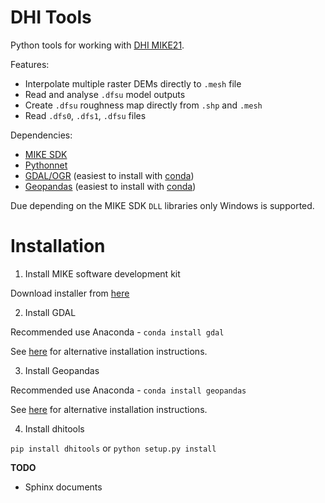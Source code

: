 # DHI Tools

Python tools for working with [DHI MIKE21](https://www.mikepoweredbydhi.com/products/mike-21).

Features:  

* Interpolate multiple raster DEMs directly to `.mesh` file
* Read and analyse `.dfsu` model outputs
* Create `.dfsu` roughness map directly from `.shp` and `.mesh`
* Read `.dfs0`, `.dfs1`, `.dfsu` files

Dependencies:

* [MIKE SDK](https://www.mikepoweredbydhi.com/download/mike-2016/mike-sdk?ref=%7B181C63FF-2342-4C41-9F84-F93884595EF3%7D)
* [Pythonnet](http://pythonnet.github.io/)
* [GDAL/OGR](https://pypi.org/project/GDAL/) (easiest to install with [conda](https://conda.io/docs/))
* [Geopandas](https://pypi.org/project/geopandas/) (easiest to install with [conda](https://conda.io/docs/))

Due depending on the MIKE SDK `DLL` libraries only Windows is supported.

# Installation

1. Install MIKE software development kit 

Download installer from [here](https://www.mikepoweredbydhi.com/download/mike-2016/mike-sdk?ref=%7B181C63FF-2342-4C41-9F84-F93884595EF3%7D) 

2. Install GDAL

Recommended use Anaconda - `conda install gdal`

See [here](https://pypi.org/project/GDAL/) for alternative installation instructions.

3. Install Geopandas

Recommended use Anaconda - `conda install geopandas`

See [here](http://geopandas.org/install.html) for alternative installation instructions.

4. Install dhitools

`pip install dhitools` or `python setup.py install` 

**TODO**

* Sphinx documents